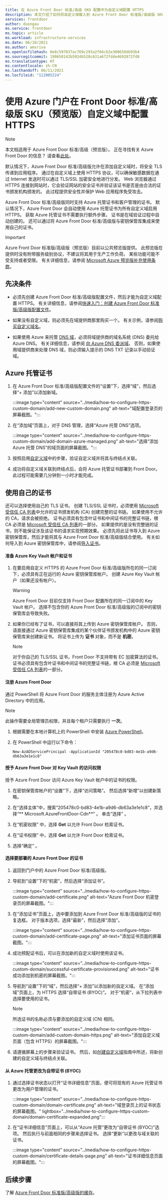 ```yaml
---
title: 在 Azure Front Door 标准/高级 SKU 配置中为自定义域配置 HTTPS
description: 本文介绍了如何将自定义域载入到 Azure Front Door 标准版/高级版 SKU 中。
services: frontdoor
author: duongau
ms.service: frontdoor
ms.topic: article
ms.workload: infrastructure-services
ms.date: 06/10/2021
ms.author: amsriva
ms.openlocfilehash: 0e8c597037ac769c293a2f04cb2e300658db93b4
ms.sourcegitcommit: 190658142b592db528c631a672fdde4692872fd8
ms.translationtype: HT
ms.contentlocale: zh-CN
ms.lasthandoff: 06/11/2021
ms.locfileid: "112005224"
---
```

# <a name="configure-https-on-a-front-door-standardpremium-sku-preview-custom-domain-using-the-azure-portal"></a>使用 Azure 门户在 Front Door 标准/高级版 SKU（预览版）自定义域中配置 HTTPS

> [!NOTE]
> 本文档适用于 Azure Front Door 标准/高级（预览版）。 正在寻找有关 Azure Front Door 的信息？ 请查看[此处](../front-door-overview.md)。

默认情况下，Azure Front Door 标准/高级版允许在添加自定义域时，将安全 TLS 传递到应用程序。 通过在自定义域上使用 HTTPS 协议，可以确保敏感数据在通过 Internet 发送时可以通过 TLS/SSL 加密安全地进行分发。 Web 浏览器通过 HTTPS 连接到网站时，它会验证网站的安全证书并验证该证书是否是由合法的证书颁发机构颁发的。 此过程提供安全性并保护 Web 应用程序免受攻击。

Azure Front Door 标准/高级版同时支持 Azure 托管证书和客户管理的证书。 默认情况下，Azure Front Door 会自动使用 Azure 托管证书为所有自定义域启用 HTTPS。 获取 Azure 托管证书不需要执行额外步骤。 证书是在域验证过程中自动创建的。 还可以通过将 Azure Front Door 标准/高级版与密钥保管库集成来使用自己的证书。

> [!IMPORTANT]
> Azure Front Door 标准版/高级版（预览版）目前以公共预览版提供。
> 此预览版在提供时没有附带服务级别协议，不建议将其用于生产工作负荷。 某些功能可能不受支持或者受限。
> 有关详细信息，请参阅 [Microsoft Azure 预览版补充使用条款](https://azure.microsoft.com/support/legal/preview-supplemental-terms/)。

## <a name="prerequisites"></a>先决条件

* 必须先创建 Azure Front Door 标准/高级版配置文件，然后才能为自定义域配置 HTTPS。 有关详细信息，请参阅[快速入门：创建 Azure Front Door 标准版/高级版配置文件](create-front-door-portal.md)。

* 如果没有自定义域，则必须先在域提供商那里购买一个。 有关示例，请参阅[购买自定义域名](../../app-service/manage-custom-dns-buy-domain.md)。

* 如果使用 Azure 来托管 [DNS 域](../../dns/dns-overview.md)，必须将域提供商的域名系统 (DNS) 委托给 Azure DNS。 有关详细信息，请参阅 [向 Azure DNS 委派域](../../dns/dns-delegate-domain-azure-dns.md)。 否则，如果使用域提供商来处理 DNS 域，则必须输入提示的 DNS TXT 记录以手动验证域。

## <a name="azure-managed-certificates"></a>Azure 托管证书

1. 在 Azure Front Door 标准/高级版配置文件的“设置”下，选择“域”，然后选择“+ 添加”以添加新域。 

    :::image type="content" source="../media/how-to-configure-https-custom-domain/add-new-custom-domain.png" alt-text="域配置登录页的屏幕截图。":::

1. 在“添加域”页面上，对于 DNS 管理，选择“Azure 托管 DNS”选项。 

    :::image type="content" source="../media/how-to-configure-https-custom-domain/add-domain-azure-managed.png" alt-text="选择“添加 Azure 托管 DNS”的域页面的屏幕截图。":::

1. 按照启用[自定义域](how-to-add-custom-domain.md)中的步骤，验证自定义域并将其与终结点关联。

1. 成功将自定义域关联到终结点后，会将 Azure 托管证书部署到 Front Door。 此过程可能需要几分钟到一小时才能完成。

## <a name="using-your-own-certificate"></a>使用自己的证书

还可以选择使用自己的 TLS 证书。  创建 TLS/SSL 证书时，必须使用 [Microsoft 受信任 CA 列表](https://ccadb-public.secure.force.com/microsoft/IncludedCACertificateReportForMSFT)中允许的证书颁发机构 (CA) 创建完整的证书链。 如果使用不允许的 CA，请求会被拒绝。  证书必须具有包含叶证书和中间证书的完整证书链，根 CA 必须是 [Microsoft 受信任 CA 列表](https://ccadb-public.secure.force.com/microsoft/IncludedCACertificateReportForMSFT)的一部分。 如果提供的是没有完整链的证书，则不能保证涉及该证书的请求实现预期效果。 必须先将此证书导入到 Azure 密钥保管库，然后才能将其与 Azure Front Door 标准/高级版结合使用。 有关如何导入到 Azure 密钥保管库中，请参阅[导入证书](../../key-vault/certificates/tutorial-import-certificate.md)。

#### <a name="prepare-your-azure-key-vault-account-and-certificate"></a>准备 Azure Key Vault 帐户和证书
 
1. 在要启用自定义 HTTPS 的 Azure Front Door 标准/高级版所在的同一订阅下，必须具有正在运行的 Azure 密钥保管库帐户。 创建 Azure Key Vault 帐户（如果还没有帐户）。

    > [!WARNING]
    > Azure Front Door 目前仅支持 Front Door 配置所在的同一订阅中的 Key Vault 帐户。 选择不包含你的 Azure Front Door 标准/高级版的订阅中的密钥保管库会导致失败。

1. 如果你已经有了证书，可以直接将其上传到 Azure 密钥保管库帐户。 否则，请直接通过 Azure 密钥保管库集成的某个伙伴证书颁发机构中的 Azure 密钥保管库来创建新证书。 将证书上传为 **证书** 对象，而不是 **机密**。

    > [!NOTE]
    > 对于你自己的 TLS/SSL 证书，Front Door 不支持带有 EC 加密算法的证书。 证书必须具有包含叶证书和中间证书的完整证书链，根 CA 必须是 [Microsoft 受信任 CA 列表](https://ccadb-public.secure.force.com/microsoft/IncludedCACertificateReportForMSFT)的一部分。 

#### <a name="register-azure-front-door"></a>注册 Azure Front Door

通过 PowerShell 将 Azure Front Door 的服务主体注册为 Azure Active Directory 中的应用。

> [!NOTE]
> 此操作需要全局管理员权限，并且每个租户只需要执行 **一次**。

1. 根据需要在本地计算机上的 PowerShell 中安装 [Azure PowerShell](/powershell/azure/install-az-ps)。

1. 在 PowerShell 中运行以下命令：

     `New-AzADServicePrincipal -ApplicationId "205478c0-bd83-4e1b-a9d6-db63a3e1e1c8"`              

#### <a name="grant-azure-front-door-access-to-your-key-vault"></a>授予 Azure Front Door 对 Key Vault 的访问权限
 
授予 Azure Front Door 访问 Azure Key Vault 帐户中的证书的权限。

1. 在密钥保管库帐户的“设置”下，选择“访问策略”。 然后选择“新增”以创建新策略。

1. 在“选择主体”中，搜索“205478c0-bd83-4e1b-a9d6-db63a3e1e1c8”，并选择“** Microsoft.AzureFrontDoor-Cdn**” 。 单击“选择”  。

1. 在“机密权限”  中，选择 **Get** 以允许 Front Door 检索证书。

1. 在“证书权限”  中，选择 **Get** 以允许 Front Door 检索证书。

1. 选择“确定”  。 

#### <a name="select-the-certificate-for-azure-front-door-to-deploy"></a>选择要部署的 Azure Front Door 的证书
 
1. 返回到门户中的 Azure Front Door 标准/高级版。

1. 导航到“设置”下的“机密”，然后选择“添加证书”。

    :::image type="content" source="../media/how-to-configure-https-custom-domain/add-certificate.png" alt-text="Azure Front Door 机密登录页的屏幕截图。":::

1. 在“添加证书”页面上，选中要添加到 Azure Front Door 标准/高级版的证书的复选框。 对于版本选项，选择“最新”，然后选择“添加”。 

    :::image type="content" source="../media/how-to-configure-https-custom-domain/add-certificate-page.png" alt-text="添加证书页面的屏幕截图。":::

1. 成功预配证书后，可以在添加新的自定义域时使用该证书。

    :::image type="content" source="../media/how-to-configure-https-custom-domain/successful-certificate-provisioned.png" alt-text="证书成功添加到机密的屏幕截图。":::

1. 导航到“设置”下的“域”，然后选择“+ 添加”以添加新的自定义域。 在“添加域”页面上，为 HTTPS 选择“自带证书 (BYOC)”。 对于“机密”，从下拉列表中选择要使用的证书。 

    > [!NOTE]
    > 所选证书的名称必须与要添加的自定义域 (CN) 相同。

    :::image type="content" source="../media/how-to-configure-https-custom-domain/add-custom-domain-https.png" alt-text="添加自定义域页面（包含 HTTPS）的屏幕截图。":::

1. 请遵循屏幕上的步骤来验证证书。 然后，如[创建自定义域](how-to-add-custom-domain.md)指南中所述，将新创建的自定义域与终结点关联。

#### <a name="change-from-azure-managed-to-bring-your-own-certificate-byoc"></a>从 Azure 托管更改为自带证书 (BYOC)

1. 通过选择证书状态以打开“证书详细信息”页面，便可将现有的 Azure 托管证书更改为用户管理的证书。

    :::image type="content" source="../media/how-to-configure-https-custom-domain/domain-certificate.png" alt-text="域登录页上的证书状态的屏幕截图。" lightbox="../media/how-to-configure-https-custom-domain/domain-certificate-expanded.png":::

1. 在“证书详细信息”页面上，可以从“Azure 托管”更改为“自带证书 (BYOC)”选项。 然后执行与前面相同的步骤来选择证书。 选择“更新”以更改与域关联的证书。

    :::image type="content" source="../media/how-to-configure-https-custom-domain/certificate-details-page.png" alt-text="证书详细信息页面的屏幕截图。":::

## <a name="next-steps"></a>后续步骤

了解 [Azure Front Door 标准版/高级版的缓存](concept-caching.md)。
